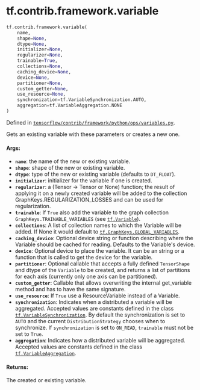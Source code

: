 <div itemscope itemtype="http://developers.google.com/ReferenceObject">
<meta itemprop="name" content="tf.contrib.framework.variable" />
<meta itemprop="path" content="Stable" />
</div>

# tf.contrib.framework.variable

``` python
tf.contrib.framework.variable(
    name,
    shape=None,
    dtype=None,
    initializer=None,
    regularizer=None,
    trainable=True,
    collections=None,
    caching_device=None,
    device=None,
    partitioner=None,
    custom_getter=None,
    use_resource=None,
    synchronization=tf.VariableSynchronization.AUTO,
    aggregation=tf.VariableAggregation.NONE
)
```



Defined in [`tensorflow/contrib/framework/python/ops/variables.py`](/code/stable/tensorflow/contrib/framework/python/ops/variables.py).

Gets an existing variable with these parameters or creates a new one.

#### Args:

* <b>`name`</b>: the name of the new or existing variable.
* <b>`shape`</b>: shape of the new or existing variable.
* <b>`dtype`</b>: type of the new or existing variable (defaults to `DT_FLOAT`).
* <b>`initializer`</b>: initializer for the variable if one is created.
* <b>`regularizer`</b>: a (Tensor -> Tensor or None) function; the result of
      applying it on a newly created variable will be added to the collection
      GraphKeys.REGULARIZATION_LOSSES and can be used for regularization.
* <b>`trainable`</b>: If `True` also add the variable to the graph collection
    `GraphKeys.TRAINABLE_VARIABLES` (see <a href="../../../tf/Variable.md"><code>tf.Variable</code></a>).
* <b>`collections`</b>: A list of collection names to which the Variable will be added.
    If None it would default to <a href="../../../tf/GraphKeys.md#GLOBAL_VARIABLES"><code>tf.GraphKeys.GLOBAL_VARIABLES</code></a>.
* <b>`caching_device`</b>: Optional device string or function describing where the
      Variable should be cached for reading.  Defaults to the Variable's
      device.
* <b>`device`</b>: Optional device to place the variable. It can be an string or a
    function that is called to get the device for the variable.
* <b>`partitioner`</b>: Optional callable that accepts a fully defined `TensorShape`
    and dtype of the `Variable` to be created, and returns a list of
    partitions for each axis (currently only one axis can be partitioned).
* <b>`custom_getter`</b>: Callable that allows overwriting the internal
    get_variable method and has to have the same signature.
* <b>`use_resource`</b>: If `True` use a ResourceVariable instead of a Variable.
* <b>`synchronization`</b>: Indicates when a distributed a variable will be
    aggregated. Accepted values are constants defined in the class
    <a href="../../../tf/VariableSynchronization.md"><code>tf.VariableSynchronization</code></a>. By default the synchronization is set to
    `AUTO` and the current `DistributionStrategy` chooses
    when to synchronize. If `synchronization` is set to `ON_READ`,
    `trainable` must not be set to `True`.
* <b>`aggregation`</b>: Indicates how a distributed variable will be aggregated.
    Accepted values are constants defined in the class
    <a href="../../../tf/VariableAggregation.md"><code>tf.VariableAggregation</code></a>.


#### Returns:

The created or existing variable.